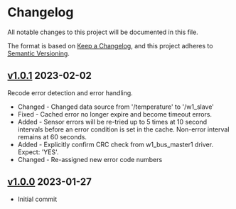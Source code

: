 # Changelog

All notable changes to this project will be documented in this file.

The format is based on [Keep a Changelog](https://keepachangelog.com/en/1.0.0/),
and this project adheres to
[Semantic Versioning](https://semver.org/spec/v2.0.0.html).

## [v1.0.1](https://github.com/cotarr/ds18b20-api/releases/tag/v1.0.1) 2023-02-02

Recode error detection and error handling.

- Changed - Changed data source from '/temperature' to '/w1_slave'
- Fixed - Cached error no longer expire and become timeout errors.
- Added - Sensor errors will be re-tried up to 5 times at 10 second intervals before an error condition is set in the cache. Non-error interval remains at 60 seconds.
- Added - Explicitly confirm CRC check from w1_bus_master1 driver. Expect: 'YES'.
- Changed - Re-assigned new error code numbers 

## [v1.0.0](https://github.com/cotarr/ds18b20-api/releases/tag/v1.0.0) 2023-01-27

- Initial commit
